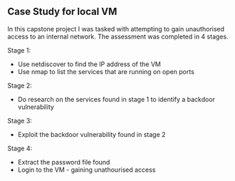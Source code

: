 <h2>Case Study for local VM</h2>

In this capstone project I was tasked with attempting to gain unauthorised access to an internal network. The assessment was completed in 4 stages.

Stage 1:
<ul>
  <li>Use netdiscover to find the IP address of the VM</li>
  <li>Use nmap to list the services that are running on open ports</li>
</ul>

Stage 2:
<ul>
  <li>Do research on the services found in stage 1 to identify a backdoor vulnerability</li>
</ul>

Stage 3:
<ul>
  <li>Exploit the backdoor vulnerability found in stage 2</li>
</ul>

Stage 4:
<ul>
  <li>Extract the password file found</li>
  <li>Login to the VM - gaining unathourised access</li>
</ul>
